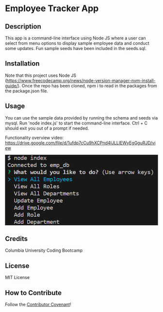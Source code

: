 # Employee Tracker App

## Description

This app is a command-line interface using Node JS where a user can select from menu options to display sample employee data and conduct some updates. Fun sample seeds have been included in the seeds.sql. 

## Installation

Note that this project uses Node JS (https://www.freecodecamp.org/news/node-version-manager-nvm-install-guide/). Once the repo has been cloned, npm i to read in the packages from the package.json file. 

## Usage

You can use the sample data provided by running the schema and seeds via mysql. 
Run 'node index.js' to start the command-line interface.
Ctrl + C should exit you out of a prompt if needed. 

Functionality overview video:
https://drive.google.com/file/d/1ufdp7cCu9hXCPnd4IJLLIEWyEgGguRJD/view

![screenshot of the employee tracker app in action](emptrackerscreenshot.png)

## Credits

Columbia University Coding Bootcamp

## License

MIT License

## How to Contribute

Follow the [Contributor Covenant](https://www.contributor-covenant.org/)!
